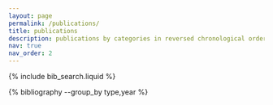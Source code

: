```yaml
---
layout: page
permalink: /publications/
title: publications
description: publications by categories in reversed chronological order. generated by jekyll-scholar.
nav: true
nav_order: 2
---
```


<!-- _pages/publications.md -->

<!-- Bibsearch Feature -->

{% include bib_search.liquid %}

<div class="publications">	

{% bibliography --group_by type,year %}

</div>

<!-- --template bib --group_by type,year --group_order ascending,descending -->